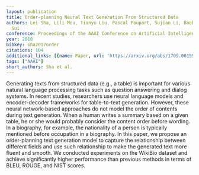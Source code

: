 ```yaml
---
layout: publication
title: Order-planning Neural Text Generation From Structured Data
authors: Lei Sha, Lili Mou, Tianyu Liu, Pascal Poupart, Sujian Li, Baobao Chang, Zhifang
  Sui
conference: Proceedings of the AAAI Conference on Artificial Intelligence
year: 2018
bibkey: sha2017order
citations: 104
additional_links: [{name: Paper, url: 'https://arxiv.org/abs/1709.00155'}]
tags: ["AAAI"]
short_authors: Sha et al.
---
```

Generating texts from structured data (e.g., a table) is important for
various natural language processing tasks such as question answering and dialog
systems. In recent studies, researchers use neural language models and
encoder-decoder frameworks for table-to-text generation. However, these neural
network-based approaches do not model the order of contents during text
generation. When a human writes a summary based on a given table, he or she
would probably consider the content order before wording. In a biography, for
example, the nationality of a person is typically mentioned before occupation
in a biography. In this paper, we propose an order-planning text generation
model to capture the relationship between different fields and use such
relationship to make the generated text more fluent and smooth. We conducted
experiments on the WikiBio dataset and achieve significantly higher performance
than previous methods in terms of BLEU, ROUGE, and NIST scores.